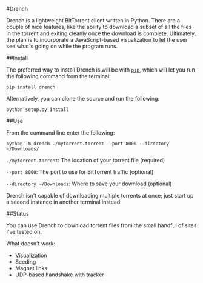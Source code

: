 #Drench

Drench is a lightweight BitTorrent client written in Python. There are a couple of nice features, like the ability to download a subset of all the files in the torrent and exiting cleanly once the download is complete. Ultimately, the plan is to incorporate a JavaScript-based visualization to let the user see what's going on while the program runs.

##Install

The preferred way to install Drench is will be with [`pip`](http://www.pip-installer.org/en/latest/installing.html), which will let you run the following command from the terminal:

`pip install drench`

Alternatively, you can clone the source and run the following:

`python setup.py install`

##Use

From the command line enter the following:

`python -m drench ./mytorrent.torrent --port 8000 --directory ~/Downloads/`

`./mytorrent.torrent`: The location of your torrent file (required)

`--port 8000`: The port to use for BitTorrent traffic (optional)

`--directory ~/Downloads`: Where to save your download (optional)

Drench isn't capable of downloading multiple torrents at once; just start up a second instance in another terminal instead.

##Status

You can use Drench to download torrent files from the small handful of sites I've tested on. 

What doesn't work:
- Visualization
- Seeding
- Magnet links
- UDP-based handshake with tracker



